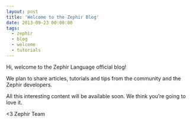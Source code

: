 ```yaml
---
layout: post
title: 'Welcome to the Zephir Blog'
date: 2013-09-23 00:00:00
tags:
  - zephir
  - blog
  - welcome
  - tutorials
---
```


Hi, welcome to the Zephir Language official blog! 

We plan to share articles, tutorials and tips from the community and the Zephir developers. 

All this interesting content will be available soon. We think you’re going to love it.

<3 Zephir Team
